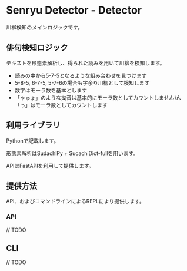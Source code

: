 # Senryu Detector - Detector

川柳検知のメインロジックです。

## 俳句検知ロジック

テキストを形態素解析し、得られた読みを用いて川柳を検知します。

- 読みの中から5-7-5となるような組み合わせを見つけます
- 5-8-5, 6-7-5, 5-7-6の場合も字余り川柳として検知します
- 数字はモーラ数を基本とします
- 「ゃゅょ」のような拗音は基本的にモーラ数としてカウントしませんが、「っ」はモーラ数としてカウントします

## 利用ライブラリ

Pythonで記載します。

形態素解析はSudachiPy + SucachiDict-fullを用います。

APIはFastAPIを利用して提供します。

## 提供方法

API、およびコマンドラインによるREPLにより提供します。

### API

// TODO

## CLI

// TODO
